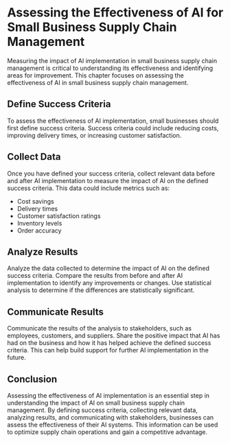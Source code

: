 Assessing the Effectiveness of AI for Small Business Supply Chain Management
======================================================================================================================================================

Measuring the impact of AI implementation in small business supply chain management is critical to understanding its effectiveness and identifying areas for improvement. This chapter focuses on assessing the effectiveness of AI in small business supply chain management.

Define Success Criteria
-----------------------

To assess the effectiveness of AI implementation, small businesses should first define success criteria. Success criteria could include reducing costs, improving delivery times, or increasing customer satisfaction.

Collect Data
------------

Once you have defined your success criteria, collect relevant data before and after AI implementation to measure the impact of AI on the defined success criteria. This data could include metrics such as:

* Cost savings
* Delivery times
* Customer satisfaction ratings
* Inventory levels
* Order accuracy

Analyze Results
---------------

Analyze the data collected to determine the impact of AI on the defined success criteria. Compare the results from before and after AI implementation to identify any improvements or changes. Use statistical analysis to determine if the differences are statistically significant.

Communicate Results
-------------------

Communicate the results of the analysis to stakeholders, such as employees, customers, and suppliers. Share the positive impact that AI has had on the business and how it has helped achieve the defined success criteria. This can help build support for further AI implementation in the future.

Conclusion
----------

Assessing the effectiveness of AI implementation is an essential step in understanding the impact of AI on small business supply chain management. By defining success criteria, collecting relevant data, analyzing results, and communicating with stakeholders, businesses can assess the effectiveness of their AI systems. This information can be used to optimize supply chain operations and gain a competitive advantage.

